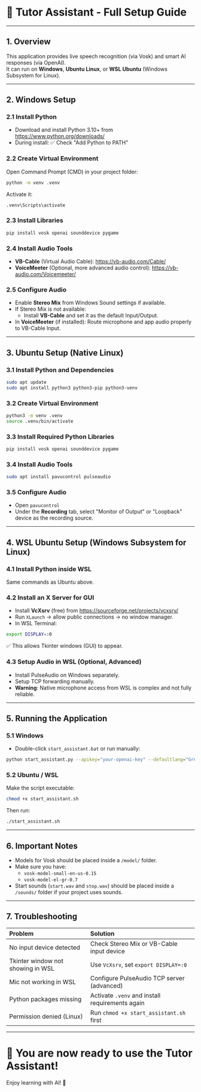 
# 🎤 Tutor Assistant - Full Setup Guide

---

## 1. Overview
This application provides live speech recognition (via Vosk) and smart AI responses (via OpenAI).  
It can run on **Windows**, **Ubuntu Linux**, or **WSL Ubuntu** (Windows Subsystem for Linux).

---

## 2. Windows Setup

### 2.1 Install Python
- Download and install Python 3.10+ from https://www.python.org/downloads/
- During install: ✅ Check "Add Python to PATH"

### 2.2 Create Virtual Environment
Open Command Prompt (CMD) in your project folder:

```bash
python -m venv .venv
```

Activate it:

```bash
.venv\Scripts\activate
```

### 2.3 Install Libraries
```bash
pip install vosk openai sounddevice pygame
```

### 2.4 Install Audio Tools
- **VB-Cable** (Virtual Audio Cable): https://vb-audio.com/Cable/
- **VoiceMeeter** (Optional, more advanced audio control): https://vb-audio.com/Voicemeeter/

### 2.5 Configure Audio
- Enable **Stereo Mix** from Windows Sound settings if available.
- If Stereo Mix is not available:
  - Install **VB-Cable** and set it as the default Input/Output.
- In **VoiceMeeter** (if installed): Route microphone and app audio properly to VB-Cable Input.

---

## 3. Ubuntu Setup (Native Linux)

### 3.1 Install Python and Dependencies
```bash
sudo apt update
sudo apt install python3 python3-pip python3-venv
```

### 3.2 Create Virtual Environment
```bash
python3 -m venv .venv
source .venv/bin/activate
```

### 3.3 Install Required Python Libraries
```bash
pip install vosk openai sounddevice pygame
```

### 3.4 Install Audio Tools
```bash
sudo apt install pavucontrol pulseaudio
```

### 3.5 Configure Audio
- Open `pavucontrol`
- Under the **Recording** tab, select "Monitor of Output" or "Loopback" device as the recording source.

---

## 4. WSL Ubuntu Setup (Windows Subsystem for Linux)

### 4.1 Install Python inside WSL
Same commands as Ubuntu above.

### 4.2 Install an X Server for GUI
- Install **VcXsrv** (free) from https://sourceforge.net/projects/vcxsrv/
- Run `XLaunch` -> allow public connections -> no window manager.
- In WSL Terminal:

```bash
export DISPLAY=:0
```

✅ This allows Tkinter windows (GUI) to appear.

### 4.3 Setup Audio in WSL (Optional, Advanced)
- Install PulseAudio on Windows separately.
- Setup TCP forwarding manually.
- **Warning**: Native microphone access from WSL is complex and not fully reliable.

---

## 5. Running the Application

### 5.1 Windows
- Double-click `start_assistant.bat`
or run manually:
```bash
python start_assistant.py --apikey="your-openai-key" --defaultlang="Greek" --modelfolder="model"
```

### 5.2 Ubuntu / WSL
Make the script executable:

```bash
chmod +x start_assistant.sh
```

Then run:

```bash
./start_assistant.sh
```

---

## 6. Important Notes

- Models for Vosk should be placed inside a `/model/` folder.
- Make sure you have:
  - `vosk-model-small-en-us-0.15`
  - `vosk-model-el-gr-0.7`
- Start sounds (`start.wav` and `stop.wav`) should be placed inside a `/sounds/` folder if your project uses sounds.

---

## 7. Troubleshooting

| Problem | Solution |
|:--------|:---------|
| No input device detected | Check Stereo Mix or VB-Cable input device |
| Tkinter window not showing in WSL | Use `VcXsrv`, set `export DISPLAY=:0` |
| Mic not working in WSL | Configure PulseAudio TCP server (advanced) |
| Python packages missing | Activate `.venv` and install requirements again |
| Permission denied (Linux) | Run `chmod +x start_assistant.sh` first |

---

# 🎯 You are now ready to use the Tutor Assistant!

Enjoy learning with AI! 🚀
